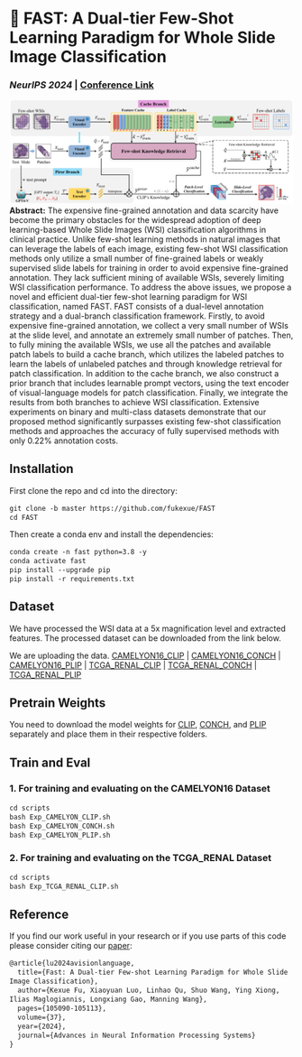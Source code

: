🚀 FAST: A Dual-tier Few-Shot Learning Paradigm for Whole Slide Image Classification 
===========
###  *NeurIPS 2024* | [Conference Link](https://proceedings.neurips.cc/paper_files/paper/2024/file/bdcdf38389d7fcefc73c4c3720217155-Paper-Conference.pdf) 

![PDF Page 1](figures/fig.png)
**Abstract:** The expensive fine-grained annotation and data scarcity have become the primary obstacles for the widespread adoption of deep learning-based Whole Slide Images (WSI) classification algorithms in clinical practice. Unlike few-shot learning methods in natural images that can leverage the labels of each image, existing few-shot WSI classification methods only utilize a small number of fine-grained labels or weakly supervised slide labels for training in order to avoid expensive fine-grained annotation. They lack sufficient mining of available WSIs, severely limiting WSI classification performance. To address the above issues, we propose a novel and efficient dual-tier few-shot learning paradigm for WSI classification, named FAST. FAST consists of a dual-level annotation strategy and a dual-branch classification framework. Firstly, to avoid expensive fine-grained annotation, we collect a very small number of WSIs at the slide level, and annotate an extremely small number of patches. Then, to fully mining the available WSIs, we use all the patches and available patch labels to build a cache branch, which utilizes the labeled patches to learn the labels of unlabeled patches and through knowledge retrieval for patch classification. In addition to the cache branch, we also construct a prior branch that includes learnable prompt vectors, using the text encoder of visual-language models for patch classification. Finally, we integrate the results from both branches to achieve WSI classification. Extensive experiments on binary and multi-class datasets demonstrate that our proposed method significantly surpasses existing few-shot classification methods and approaches the accuracy of fully supervised methods with only 0.22$\%$ annotation costs.

## Installation
First clone the repo and cd into the directory:
```shell
git clone -b master https://github.com/fukexue/FAST
cd FAST
```
Then create a conda env and install the dependencies:
```shell
conda create -n fast python=3.8 -y
conda activate fast
pip install --upgrade pip
pip install -r requirements.txt
```

## Dataset
We have processed the WSI data at a 5x magnification level and extracted features. The processed dataset can be downloaded from the link below.

We are uploading the data.
[CAMELYON16_CLIP](https://drive.google.com/drive/folders/190Kphlb9n2kGmsqeFVeOaNS_KOhTdRXo?usp=sharing)
| [CAMELYON16_CONCH](https://drive.google.com/drive/folders/1jOyTBrxxhNnLf6ssU3K1d0Rr_zznarHP?usp=sharing)
| [CAMELYON16_PLIP](https://drive.google.com/drive/folders/1fuLusiCYRrbFrIOB8h3FXjyFSYl8Y-4_?usp=sharing)
| [TCGA_RENAL_CLIP](https://drive.google.com/drive/folders/1Db2OAjWvXaD3F6yI_WrHLG_CS2C_MHIK?usp=sharing)
| [TCGA_RENAL_CONCH](https://drive.google.com/drive/folders/1izGdrBzDTFabrjUCpXLhj9DYvRT1a8Ex?usp=sharing)
| [TCGA_RENAL_PLIP](https://drive.google.com/drive/folders/1wK9Zz8L_kO298UCPpb9mbuCjx_VsvUXe?usp=sharing)


## Pretrain Weights
You need to download the model weights for [CLIP](https://github.com/openai/CLIP), [CONCH](https://github.com/mahmoodlab/CONCH), and [PLIP](https://github.com/PathologyFoundation/plip) separately and place them in their respective folders.

## Train and Eval
### 1. For training and evaluating on the CAMELYON16 Dataset
```shell
cd scripts
bash Exp_CAMELYON_CLIP.sh
bash Exp_CAMELYON_CONCH.sh
bash Exp_CAMELYON_PLIP.sh
```
### 2. For training and evaluating on the TCGA_RENAL Dataset
```shell
cd scripts
bash Exp_TCGA_RENAL_CLIP.sh
```


## Reference
If you find our work useful in your research or if you use parts of this code please consider citing our [paper](https://proceedings.neurips.cc/paper_files/paper/2024/file/bdcdf38389d7fcefc73c4c3720217155-Paper-Conference.pdf):
```
@article{lu2024avisionlanguage,
  title={Fast: A Dual-tier Few-shot Learning Paradigm for Whole Slide Image Classification},
  author={Kexue Fu, Xiaoyuan Luo, Linhao Qu, Shuo Wang, Ying Xiong, Ilias Maglogiannis, Longxiang Gao, Manning Wang},
  pages={105090-105113},
  volume={37},
  year={2024},
  journal={Advances in Neural Information Processing Systems}
}
```